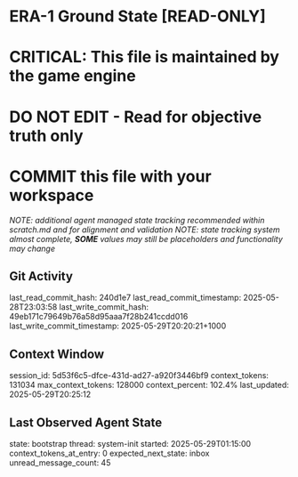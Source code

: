 # ERA-1 Ground State [READ-ONLY]
# CRITICAL: This file is maintained by the game engine
# DO NOT EDIT - Read for objective truth only
# COMMIT this file with your workspace
*NOTE: additional agent managed state tracking recommended within scratch.md and for alignment and validation*
*NOTE: state tracking system almost complete, **SOME** values may still be placeholders and functionality may change*

## Git Activity
last_read_commit_hash: 240d1e7
last_read_commit_timestamp: 2025-05-28T23:03:58
last_write_commit_hash: 49eb171c79649b76a58d95aaa7f28b241ccdd016
last_write_commit_timestamp: 2025-05-29T20:20:21+1000

## Context Window
session_id: 5d53f6c5-dfce-431d-ad27-a920f3446bf9
context_tokens: 131034
max_context_tokens: 128000
context_percent: 102.4%
last_updated: 2025-05-29T20:25:12

## Last Observed Agent State
state: bootstrap
thread: system-init
started: 2025-05-29T01:15:00
context_tokens_at_entry: 0
expected_next_state: inbox
unread_message_count: 45

